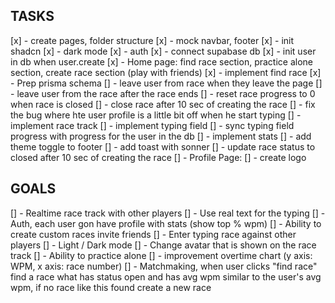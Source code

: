 ## TASKS

[x] - create pages, folder structure
[x] - mock navbar, footer
[x] - init shadcn
[x] - dark mode
[x] - auth
[x] - connect supabase db
[x] - init user in db when user.create
[x] - Home page: find race section, practice alone section, create race section (play with friends)
[x] - implement find race
[x] - Prep prisma schema
[] - leave user from race when they leave the page
[] - leave user from the race after the race ends
[] - reset race progress to 0 when race is closed
[] - close race after 10 sec of creating the race
[] - fix the bug where hte user profile is a little bit off when he start typing
[] - implement race track
[] - implement typing field
[] - sync typing field progress with progress for the user in the db
[] - implement stats
[] - add theme toggle to footer
[] - add toast with sonner
[] - update race status to closed after 10 sec of creating the race
[] - Profile Page:
[] - create logo

## GOALS

[] - Realtime race track with other players
[] - Use real text for the typing
[] - Auth, each user gon have profile with stats (show top % wpm)
[] - Ability to create custom races invite friends
[] - Enter typing race against other players
[] - Light / Dark mode
[] - Change avatar that is shown on the race track
[] - Ability to practice alone
[] - improvement overtime chart (y axis: WPM, x axis: race number)
[] - Matchmaking, when user clicks "find race" find a race what has status open and has avg wpm similar to the user's avg wpm, if no race like this found create a new race

